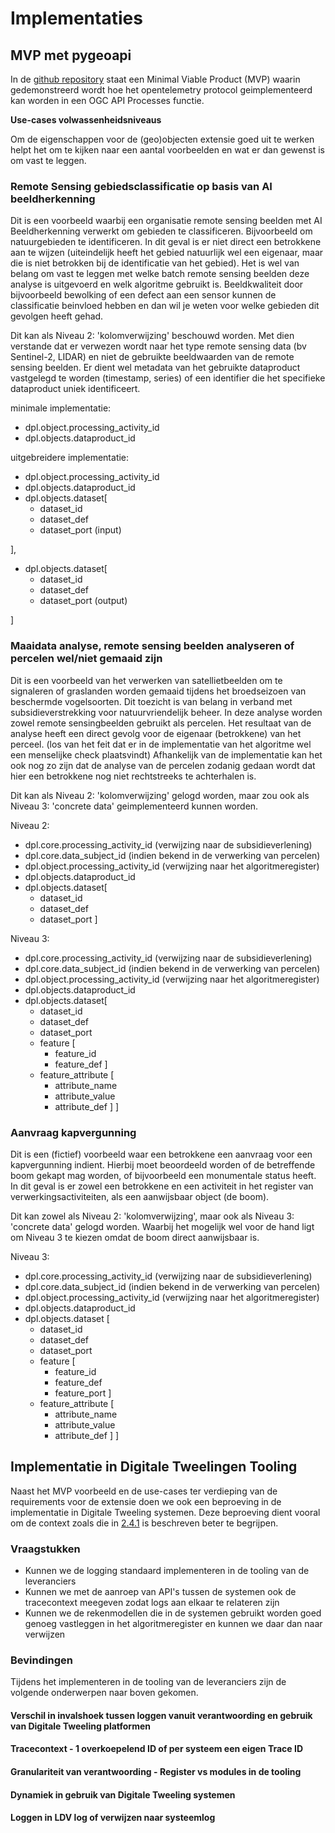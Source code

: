 #  Implementaties 

## MVP met pygeoapi

In de [github repository](https://github.com/Geonovum/logboek-dataverwerkingen-voor-objecten/tree/main/mvp_pygeoapi_logging_demo) staat een Minimal Viable Product (MVP) waarin 
gedemonstreerd wordt hoe het opentelemetry protocol geimplementeerd kan worden in een OGC API Processes functie.

__Use-cases volwassenheidsniveaus__

Om de eigenschappen voor de (geo)objecten extensie goed uit te werken helpt het om te kijken naar een aantal voorbeelden en wat er dan gewenst is om vast te leggen.

### Remote Sensing gebiedsclassificatie op basis van AI beeldherkenning ​

Dit is een voorbeeld waarbij een organisatie remote sensing beelden met AI Beeldherkenning verwerkt om gebieden te classificeren. Bijvoorbeeld om natuurgebieden te identificeren. 
In dit geval is er niet direct een betrokkene aan te wijzen (uiteindelijk heeft het gebied natuurlijk wel een eigenaar, maar die is niet betrokken bij de identificatie van het gebied). 
Het is wel van belang om vast te leggen met welke batch remote sensing beelden deze analyse is uitgevoerd en welk algoritme gebruikt is. Beeldkwaliteit door bijvoorbeeld bewolking of 
een defect aan een sensor kunnen de classificatie beinvloed hebben en dan wil je weten voor welke gebieden dit gevolgen heeft gehad.

Dit kan als Niveau 2: 'kolomverwijzing' beschouwd worden. Met dien verstande dat er verwezen wordt naar het type remote sensing data (bv Sentinel-2, LIDAR) en niet de gebruikte beeldwaarden 
van de remote sensing beelden. Er dient wel metadata van het gebruikte dataproduct vastgelegd te worden (timestamp, series) of een identifier die het specifieke dataproduct uniek identificeert.

minimale implementatie:

- dpl.object.processing_activity_id
- dpl.objects.dataproduct_id

uitgebreidere implementatie:

- dpl.object.processing_activity_id
- dpl.objects.dataproduct_id
- dpl.objects.dataset[
    - dataset_id
    - dataset_def
    - dataset_port (input)

],
- dpl.objects.dataset[
    - dataset_id
    - dataset_def
    - dataset_port (output)

]


### Maaidata analyse, remote sensing beelden analyseren of percelen wel/niet gemaaid zijn​

Dit is een voorbeeld van het verwerken van satellietbeelden om te signaleren of graslanden worden gemaaid tijdens het broedseizoen van beschermde vogelsoorten. 
Dit toezicht is van belang in verband met subsidieverstrekking voor natuurvriendelijk beheer. In deze analyse worden zowel remote sensingbeelden gebruikt als percelen. 
Het resultaat van de analyse heeft een direct gevolg voor de eigenaar (betrokkene) van het perceel. (los van het feit dat er in de implementatie van het algoritme wel een menselijke check plaatsvindt)
Afhankelijk van de implementatie kan het ook nog zo zijn dat de analyse van de percelen zodanig gedaan wordt dat hier een betrokkene nog niet rechtstreeks te achterhalen is.

Dit kan als Niveau 2: 'kolomverwijzing' gelogd worden, maar zou ook als Niveau 3: 'concrete data' geimplementeerd kunnen worden.

Niveau 2:

- dpl.core.processing_activity_id (verwijzing naar de subsidieverlening)
- dpl.core.data_subject_id (indien bekend in de verwerking van percelen)
- dpl.object.processing_activity_id (verwijzing naar het algoritmeregister)
- dpl.objects.dataproduct_id 
- dpl.objects.dataset[
    - dataset_id
    - dataset_def
    - dataset_port 
]

Niveau 3:

- dpl.core.processing_activity_id (verwijzing naar de subsidieverlening)
- dpl.core.data_subject_id (indien bekend in de verwerking van percelen)
- dpl.object.processing_activity_id (verwijzing naar het algoritmeregister)
- dpl.objects.dataproduct_id
- dpl.objects.dataset[
    - dataset_id 
    - dataset_def
    - dataset_port
    - feature [
        - feature_id
        - feature_def
    ]
    - feature_attribute [
        - attribute_name
        - attribute_value
        - attribute_def
    ]
]
​

### Aanvraag kapvergunning​

Dit is een (fictief) voorbeeld waar een betrokkene een aanvraag voor een kapvergunning indient. Hierbij moet beoordeeld worden of de betreffende boom gekapt mag worden, of bijvoorbeeld een monumentale status heeft.
In dit geval is er zowel een betrokkene en een activiteit in het register van verwerkingsactiviteiten, als een aanwijsbaar object (de boom). 

Dit kan zowel als Niveau 2: 'kolomverwijzing', maar ook als Niveau 3: 'concrete data' gelogd worden. Waarbij het mogelijk wel voor de hand ligt om Niveau 3 te kiezen omdat de boom direct aanwijsbaar is.

Niveau 3:

- dpl.core.processing_activity_id (verwijzing naar de subsidieverlening)
- dpl.core.data_subject_id (indien bekend in de verwerking van percelen)
- dpl.object.processing_activity_id (verwijzing naar het algoritmeregister)
- dpl.objects.dataproduct_id
- dpl.objects.dataset [
    - dataset_id 
    - dataset_def
    - dataset_port
    - feature [
        - feature_id
        - feature_def
        - feature_port
    ]
    - feature_attribute [
        - attribute_name
        - attribute_value
        - attribute_def
    ]
]


## Implementatie in Digitale Tweelingen Tooling

Naast het MVP voorbeeld en de use-cases ter verdieping van de requirements voor de extensie doen we ook een beproeving in de implementatie in Digitale Tweeling systemen. 
Deze beproeving dient vooral om de context zoals die in [2.4.1](./H2-architectuur.md#implementatie-keuzes) is beschreven beter te begrijpen.

### Vraagstukken

- Kunnen we de logging standaard implementeren in de tooling van de leveranciers
- Kunnen we met de aanroep van API's tussen de systemen ook de tracecontext meegeven zodat logs aan elkaar te relateren zijn
- Kunnen we de rekenmodellen die in de systemen gebruikt worden goed genoeg vastleggen in het algoritmeregister en kunnen we daar dan naar verwijzen

### Bevindingen

Tijdens het implementeren in de tooling van de leveranciers zijn de volgende onderwerpen naar boven gekomen.

#### Verschil in invalshoek tussen loggen vanuit verantwoording en gebruik van Digitale Tweeling platformen

#### Tracecontext - 1 overkoepelend ID of per systeem een eigen Trace ID

#### Granulariteit van verantwoording - Register vs modules in de tooling

#### Dynamiek in gebruik van Digitale Tweeling systemen

#### Loggen in LDV log of verwijzen naar systeemlog